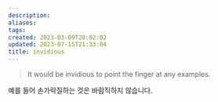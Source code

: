 ```yaml
---
description:
aliases: 
tags: 
created: 2023-03-09T20:02:02
updated: 2023-07-15T21:33:04
title: invidious
---
```


> It would be invidious to point the finger at any examples.

예를 들어 손가락질하는 것은 바람직하지 않습니다.
